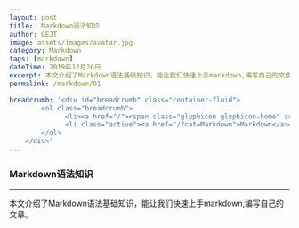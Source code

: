 ```yaml
---
layout: post
title:  Markdown语法知识
author: GEJT
image: assets/images/avatar.jpg
category: Markdown
tags: [markdown]
dateTime: 2019年12月26日
excerpt: 本文介绍了Markdown语法基础知识，能让我们快速上手markdown,编写自己的文章。
permalink: /markdown/01

breadcrumb: '<div id="breadcrumb" class="container-fluid">
        <ol class="breadcrumb">
              <li><a href="/"><span class="glyphicon glyphicon-home" aria-hidden="true"></span>&nbsp主页</a></li>
              <li class="active"><a href="/?cat=Markdown">Markdown</a></li>
        </ol>
    </div>'
---
```


### Markdown语法知识
----
本文介绍了Markdown语法基础知识，能让我们快速上手markdown,编写自己的文章。



